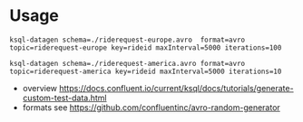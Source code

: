 			
# Usage
```
ksql-datagen schema=./riderequest-europe.avro  format=avro topic=riderequest-europe key=rideid maxInterval=5000 iterations=100

ksql-datagen schema=./riderequest-america.avro format=avro topic=riderequest-america key=rideid maxInterval=5000 iterations=10
```

- overview https://docs.confluent.io/current/ksql/docs/tutorials/generate-custom-test-data.html
- formats see https://github.com/confluentinc/avro-random-generator
